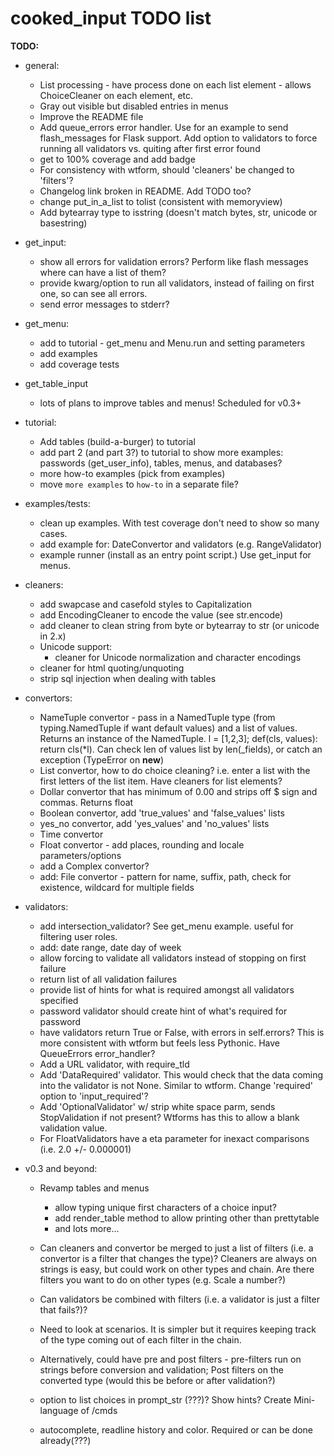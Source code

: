 
# cooked_input TODO list

**TODO:**

* general:
    * List processing - have process done on each list element - allows ChoiceCleaner on each element, etc.
    * Gray out visible but disabled entries in menus
    * Improve the README file
    * Add queue_errors error handler. Use for an example to send flash_messages for Flask support. Add option to 
        validators to force running all validators vs. quiting after first error found
    * get to 100% coverage and add badge
    * For consistency with wtform, should 'cleaners' be changed to 'filters'?
    * Changelog link broken in README. Add TODO too?
    * change put_in_a_list to tolist (consistent with memoryview)
    * Add bytearray type to isstring (doesn't match bytes, str, unicode or basestring)

* get_input:
    * show all errors for validation errors? Perform like flash messages where can have a list of them?
    * provide kwarg/option to run all validators, instead of failing on first one, so can see all errors.
    * send error messages to stderr?
    
* get_menu:
    * add to tutorial - get_menu and Menu.run and setting parameters
    * add examples
    * add coverage tests

* get_table_input
    * lots of plans to improve tables and menus! Scheduled for v0.3+

* tutorial:
    * Add tables (build-a-burger) to tutorial
    * add part 2 (and part 3?) to tutorial to show more examples: passwords (get_user_info), tables,
        menus, and databases?
    * more how-to examples (pick from examples)
    * move `more examples` to `how-to` in a separate file?
           
* examples/tests:
    * clean up examples. With test coverage don't need to show so many cases.
    * add example for: DateConvertor and validators (e.g. RangeValidator)
    * example runner (install as an entry point script.) Use get_input for menus.

* cleaners:
    * add swapcase and casefold styles to Capitalization
    * add EncodingCleaner to encode the value (see str.encode)
    * add cleaner to clean string from byte or bytearray to str (or unicode in 2.x)
    * Unicode support:
        * cleaner for Unicode normalization and character encodings
    * cleaner for html quoting/unquoting
    * strip sql injection when dealing with tables

* convertors:
    * NameTuple convertor - pass in a NamedTuple type (from typing.NamedTuple if want default values)
      and a list of values. Returns an instance of the NamedTuple. l = [1,2,3]; def(cls, values):
      return cls(*l). Can check len of values list by len(_fields), or catch an exception (TypeError on __new__)
    * List convertor, how to do choice cleaning? i.e. enter a list with the first letters of the
    list item. Have cleaners for list elements?
    * Dollar convertor that has minimum of 0.00 and strips off $ sign and commas. Returns float
    * Boolean convertor, add 'true_values' and 'false_values' lists
    * yes_no convertor, add 'yes_values' and 'no_values' lists
    * Time convertor
    * Float convertor - add places, rounding and locale parameters/options
    * add a Complex convertor?
    * add: File convertor - pattern for name, suffix, path, check for existence, wildcard for multiple fields
 
* validators:
    * add intersection_validator? See get_menu example. useful for filtering user roles.
    * add: date range, date day of week
    * allow forcing to validate all validators instead of stopping on first failure
    * return list of all validation failures
    * provide list of hints for what is required amongst all validators specified
    * password validator should create hint of what's required for password
    * have validators return True or False, with errors in self.errors? This is
    more consistent with wtform but feels less Pythonic. Have QueueErrors error_handler?
    * Add a URL validator, with require_tld
    * Add 'DataRequired' validator. This would check that the data coming into the validator
    is not None. Similar to wtform. Change 'required' option to 'input_required'?
    * Add 'OptionalValidator' w/ strip white space parm, sends StopValidation if not present? 
    Wtforms has this to allow a blank validation value.
    * For FloatValidators have a eta parameter for inexact comparisons (i.e. 2.0 +/- 0.000001)

* v0.3 and beyond:
    * Revamp tables and menus
        * allow typing unique first characters of a choice input?
        * add render_table method to allow printing other than prettytable
        * and lots more...

    * Can cleaners and convertor be merged to just a list of filters (i.e. a convertor is a 
    filter that changes the type)? Cleaners are always 
    on strings is easy, but could work on other types and chain. Are there filters you 
    want to do on other types (e.g. Scale a number?)
    * Can validators be combined with filters (i.e. a validator is just a filter that fails?)?
    * Need to look at scenarios. It is simpler but it requires keeping track of the type coming 
    out of each filter in the chain.
    * Alternatively, could have pre and post filters - pre-filters run on strings before
    conversion and validation; Post filters on the converted type (would this be before or
    after validation?)
    * option to list choices in prompt_str (???)? Show hints? Create Mini-language of /cmds
    * autocomplete, readline history and color. Required or can be done already(???)




